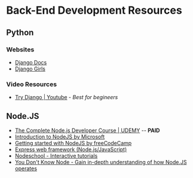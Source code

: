 # Back-End Development Resources

## Python

### Websites
- [Django Docs](https://docs.djangoproject.com/en/2.1/)
- [Django Girls](https://tutorial.djangogirls.org/en/)

### Video Resources
- [Try Django | Youtube](https://www.youtube.com/playlist?list=PLEsfXFp6DpzTD1BD1aWNxS2Ep06vIkaeW) - *Best for begineers*

## Node.JS
- [The Complete Node.js Developer Course | UDEMY](https://www.udemy.com/the-complete-nodejs-developer-course-2/) -- **PAID**
- [Introduction to NodeJS by Microsoft](https://www.edx.org/course/introduction-to-nodejs)
- [Getting started with NodeJS by freeCodeCamp](https://guide.freecodecamp.org/miscellaneous/get-started-with-nodejs/)
- [Express web framework (Node.js/JavaScript)](https://developer.mozilla.org/en-US/docs/Learn/Server-side/Express_Nodejs)  
- [Nodeschool - Interactive tutorials](https://nodeschool.io/)  
- [You Don't Know Node - Gain in-depth understanding of how Node.JS operates](https://node.university/p/you-dont-know-node)